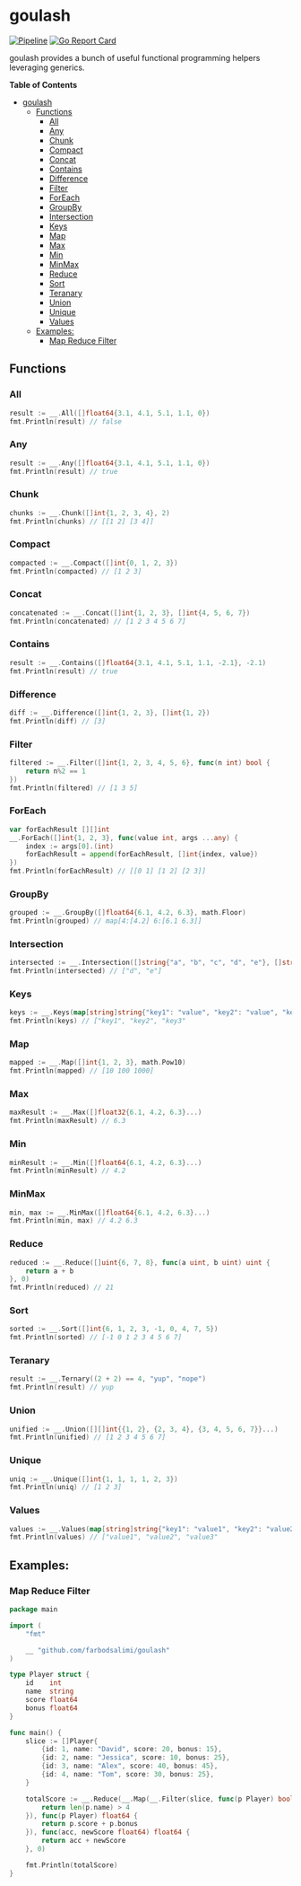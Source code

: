# goulash

[![Pipeline](https://github.com/farbodsalimi/goulash/actions/workflows/go.yml/badge.svg)](https://github.com/farbodsalimi/goulash/actions/workflows/go.yml)
[![Go Report Card](https://goreportcard.com/badge/github.com/farbodsalimi/goulash?r)](https://goreportcard.com/report/github.com/farbodsalimi/goulash)

goulash provides a bunch of useful functional programming helpers leveraging generics.

**Table of Contents**

- [goulash](#goulash)
	- [Functions](#functions)
		- [All](#all)
		- [Any](#any)
		- [Chunk](#chunk)
		- [Compact](#compact)
		- [Concat](#concat)
		- [Contains](#contains)
		- [Difference](#difference)
		- [Filter](#filter)
		- [ForEach](#foreach)
		- [GroupBy](#groupby)
		- [Intersection](#intersection)
		- [Keys](#keys)
		- [Map](#map)
		- [Max](#max)
		- [Min](#min)
		- [MinMax](#minmax)
		- [Reduce](#reduce)
		- [Sort](#sort)
		- [Teranary](#teranary)
		- [Union](#union)
		- [Unique](#unique)
		- [Values](#values)
	- [Examples:](#examples)
		- [Map Reduce Filter](#map-reduce-filter)

## Functions

### All

```go
result := __.All([]float64{3.1, 4.1, 5.1, 1.1, 0})
fmt.Println(result) // false
```

### Any

```go
result := __.Any([]float64{3.1, 4.1, 5.1, 1.1, 0})
fmt.Println(result) // true
```

### Chunk

```go
chunks := __.Chunk([]int{1, 2, 3, 4}, 2)
fmt.Println(chunks) // [[1 2] [3 4]]
```

### Compact

```go
compacted := __.Compact([]int{0, 1, 2, 3})
fmt.Println(compacted) // [1 2 3]
```

### Concat

```go
concatenated := __.Concat([]int{1, 2, 3}, []int{4, 5, 6, 7})
fmt.Println(concatenated) // [1 2 3 4 5 6 7]
```

### Contains

```go
result := __.Contains([]float64{3.1, 4.1, 5.1, 1.1, -2.1}, -2.1)
fmt.Println(result) // true
```

### Difference

```go
diff := __.Difference([]int{1, 2, 3}, []int{1, 2})
fmt.Println(diff) // [3]
```

### Filter

```go
filtered := __.Filter([]int{1, 2, 3, 4, 5, 6}, func(n int) bool {
	return n%2 == 1
})
fmt.Println(filtered) // [1 3 5]
```

### ForEach

```go
var forEachResult [][]int
__.ForEach([]int{1, 2, 3}, func(value int, args ...any) {
	index := args[0].(int)
	forEachResult = append(forEachResult, []int{index, value})
})
fmt.Println(forEachResult) // [[0 1] [1 2] [2 3]]
```

### GroupBy

```go
grouped := __.GroupBy([]float64{6.1, 4.2, 6.3}, math.Floor)
fmt.Println(grouped) // map[4:[4.2] 6:[6.1 6.3]]
```

### Intersection

```go
intersected := __.Intersection([]string{"a", "b", "c", "d", "e"}, []string{"d", "e"})
fmt.Println(intersected) // ["d", "e"]
```

### Keys

```go
keys := __.Keys(map[string]string{"key1": "value", "key2": "value", "key3": "value"})
fmt.Println(keys) // ["key1", "key2", "key3"
```

### Map

```go
mapped := __.Map([]int{1, 2, 3}, math.Pow10)
fmt.Println(mapped) // [10 100 1000]
```

### Max

```go
maxResult := __.Max([]float32{6.1, 4.2, 6.3}...)
fmt.Println(maxResult) // 6.3
```

### Min

```go
minResult := __.Min([]float64{6.1, 4.2, 6.3}...)
fmt.Println(minResult) // 4.2
```

### MinMax

```go
min, max := __.MinMax([]float64{6.1, 4.2, 6.3}...)
fmt.Println(min, max) // 4.2 6.3
```

### Reduce

```go
reduced := __.Reduce([]uint{6, 7, 8}, func(a uint, b uint) uint {
	return a + b
}, 0)
fmt.Println(reduced) // 21
```

### Sort

```go
sorted := __.Sort([]int{6, 1, 2, 3, -1, 0, 4, 7, 5})
fmt.Println(sorted) // [-1 0 1 2 3 4 5 6 7]
```

### Teranary

```go
result := __.Ternary((2 + 2) == 4, "yup", "nope")
fmt.Println(result) // yup
```

### Union

```go
unified := __.Union([][]int{{1, 2}, {2, 3, 4}, {3, 4, 5, 6, 7}}...)
fmt.Println(unified) // [1 2 3 4 5 6 7]
```

### Unique

```go
uniq := __.Unique([]int{1, 1, 1, 1, 2, 3})
fmt.Println(uniq) // [1 2 3]
```

### Values

```go
values := __.Values(map[string]string{"key1": "value1", "key2": "value2", "key3": "value3"})
fmt.Println(values) // ["value1", "value2", "value3"
```

## Examples:

### Map Reduce Filter

```go
package main

import (
	"fmt"

	__ "github.com/farbodsalimi/goulash"
)

type Player struct {
	id    int
	name  string
	score float64
	bonus float64
}

func main() {
	slice := []Player{
		{id: 1, name: "David", score: 20, bonus: 15},
		{id: 2, name: "Jessica", score: 10, bonus: 25},
		{id: 3, name: "Alex", score: 40, bonus: 45},
		{id: 4, name: "Tom", score: 30, bonus: 25},
	}

	totalScore := __.Reduce(__.Map(__.Filter(slice, func(p Player) bool {
		return len(p.name) > 4
	}), func(p Player) float64 {
		return p.score + p.bonus
	}), func(acc, newScore float64) float64 {
		return acc + newScore
	}, 0)

	fmt.Println(totalScore)
}
```
